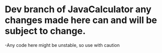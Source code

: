 # Dev branch of JavaCalculator any changes made here can and will be subject to change.
-Any code here might be unstable, so use with caution
